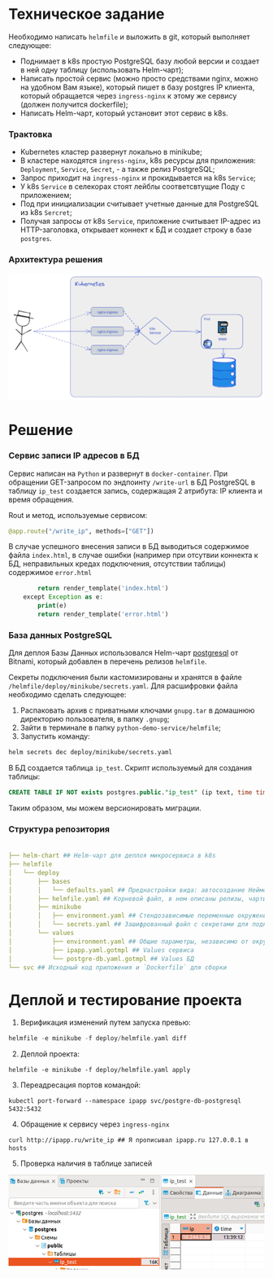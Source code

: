 # Техническое задание

Необходимо написать `helmfile` и выложить в git, который выполняет следующее:
* Поднимает в k8s простую PostgreSQL базу любой версии и создает в ней одну таблицу (использовать Helm-чарт);
* Написать простой сервис (можно просто средствами nginx, можно на удобном Вам языке), который пишет в базу postgres IP клиента, который обращается через `ingress-nginx` к этому же сервису (должен получится dockerfile);    
* Написать Helm-чарт, который установит этот сервис в k8s.

### Трактовка

* Kubernetes кластер развернут локально в minikube;
* В кластере находятся `ingress-nginx`, k8s ресурсы для приложения: `Deployment`, `Service`, `Secret`, - а также релиз PostgreSQL;
* Запрос приходит на `ingress-nginx` и прокидывается на k8s `Service`;
* У k8s `Service` в селекорах стоят лейблы соответсвтущие Поду с приложением;
* Под при инициализации считывает учетные данные для PostgreSQL из k8s `Sercret`;
* Получая запросы от k8s `Service`, приложение считывает IP-адрес из HTTP-заголовка, открывает коннект к БД и создает строку в базе `postgres`.

### Архитектура решения

![arhc-k8s-cluster](/asset/image.png)


# Решение

### Сервис записи IP адресов в БД

Сервис написан на `Python` и развернут в `docker-container`.
При обращении GET-запросом по эндпоинту `/write-url` в БД PostgreSQL в таблицу `ip_test` создается запись, содержащая 2 атрибута: IP клиента и время обращения.

Rout и метод, используемые сервисом: 
```Python
@app.route("/write_ip", methods=["GET"])
```

В случае успешного внесения записи в БД
выводиться содержимое файла `index.html`, в случае ошибки (например при отсутвии коннекта к БД, неправильных кредах подключения, отсутствии таблицы) содержимое `error.html`

````php
        return render_template('index.html')
    except Exception as e:
        print(e)
        return render_template('error.html')  
````

### База данных PostgreSQL

Для деплоя Базы Данных использовался Helm-чарт [postgresql](https://github.com/bitnami/charts/tree/main/bitnami/postgresql/#installing-the-chart) от Bitnami, который добавлен в перечень релизов `helmfile`.

Секреты подключения были кастомизированы и хранятся в файле `/helmfile/deploy/minikube/secrets.yaml`. 
Для расшифровки файла необходимо сделать следующее: 
1) Распаковать архив с приватными ключами `gnupg.tar` в домашнюю директорию пользователя, в папку `.gnupg`;
2) Зайти в терминале в папку `python-demo-service/helmfile`;
3) Запустить команду:
```bash
helm secrets dec deploy/minikube/secrets.yaml
```

В БД создается таблица `ip_test`.
Скрипт используемый для создания таблицы:
````SQL
CREATE TABLE IF NOT exists postgres.public."ip_test" (ip text, time time);
````

Таким образом, мы можем версионировать миграции. 

### Структура репозитория

```yaml

├── helm-chart ## Helm-чарт для деплоя микросервиса в k8s
├── helmfile
│   └── deploy
│       ├── bases
│       │   └── defaults.yaml ## Преднастройки вида: автосоздание Неймспеса, автовыбор kube-context
│       ├── helmfile.yaml ## Корневой файл, в нем описаны релизы, чарты, окружения
│       ├── minikube
│       │   ├── environment.yaml ## Стендозависимые переменные окружения (версия образа, кол-во реплик, скрипт создания таблицы)
│       │   └── secrets.yaml ## Зашифрованный файл с секретами для подключения к БД
│       └── values
│           ├── environment.yaml ## Общие параметры, независимо от окружения
│           ├── ipapp.yaml.gotmpl ## Values сервиса 
│           └── postgre-db.yaml.gotmpl ## Values БД
└── svc ## Исходный код приложения и `Dockerfile` для сборки
```

# Деплой и тестирование проекта

1) Верификация изменений путем запуска превью:
```Go
helmfile -e minikube -f deploy/helmfile.yaml diff
```
2) Деплой проекта: 
```
helmfile -e minikube -f deploy/helmfile.yaml apply
```
3) Переадресация портов командой:
```
kubectl port-forward --namespace ipapp svc/postgre-db-postgresql 5432:5432
```
4) Обращение к сервису через `ingress-nginx`
```
curl http://ipapp.ru/write_ip ## Я прописывал ipapp.ru 127.0.0.1 в hosts
```
5) Проверка наличия в таблице записей

![BD check](/asset/image2.png)